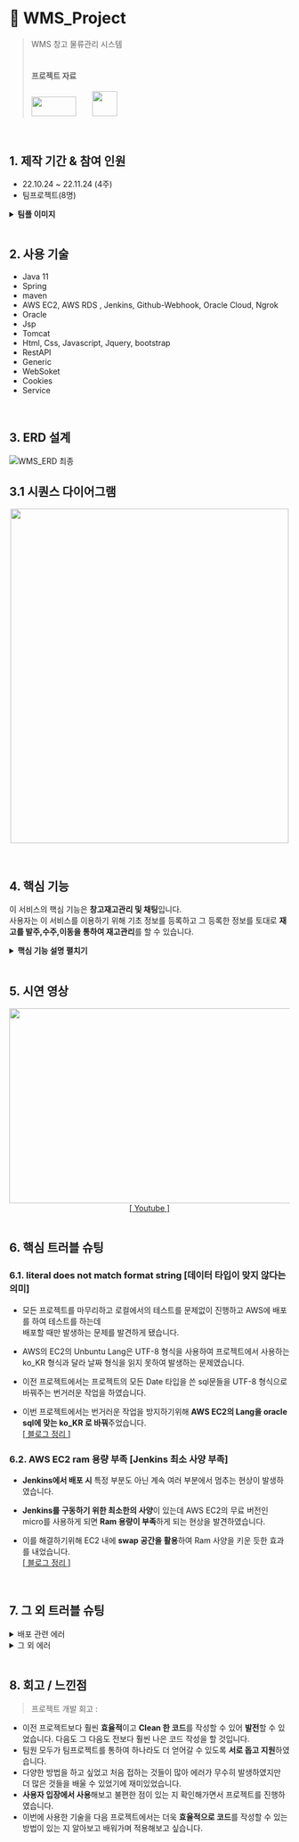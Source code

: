 # :pushpin: WMS_Project
>WMS 창고 물류관리 시스템 <br>
><br>
><h4><b>프로젝트 자료</b></h4>
><a href="https://www.youtube.com/watch?v=gVzC5DC1zgE&t=420s" style="margin-top : 10px;"><img src="https://user-images.githubusercontent.com/106065178/207799552-27c7f9ec-3320-492a-b69d-23fe1783d32a.jpg" width="80" height="35"></a>
><a href="https://diagnostic-raven-02c.notion.site/1-e754e62847224d21805c4a1de271887b" class="sbox" ><img class="profile" style="width: 45px;  margin-bottom: 3px; margin-left: 25px;" src="https://user-images.githubusercontent.com/106065178/207617352-af4e6185-95a8-449e-80f2-b17e711e7347.png"></a>

</br>

## 1. 제작 기간 & 참여 인원
- 22.10.24 ~ 22.11.24 (4주)
- 팀프로젝트(8명)
<details>
<summary><b>팀플 이미지</b></summary>
<div markdown="1">
	<img src="https://user-images.githubusercontent.com/106065178/207888739-03680068-5ce0-4c65-94ad-1c12f728883b.png" width="400" height="300">
	<img src="https://user-images.githubusercontent.com/106065178/207888770-120dc403-70b1-41d0-9060-54a495ce42e5.png" width="400" height="300">
</div>
</details>

</br>

## 2. 사용 기술
  - Java 11
  - Spring
  - maven
  - AWS EC2, AWS RDS , Jenkins, Github-Webhook, Oracle Cloud, Ngrok 
  - Oracle
  - Jsp
  - Tomcat
  - Html, Css, Javascript, Jquery, bootstrap
  - RestAPI
  - Generic
  - WebSoket
  - Cookies
  - Service

</br>

## 3. ERD 설계
![WMS_ERD 최종](https://user-images.githubusercontent.com/106065178/207878543-8710d855-3ee9-4ab2-8f19-0ec27a03972a.png)

## 3.1 시퀀스 다이어그램
<p align="center">
  <img src="https://user-images.githubusercontent.com/106065178/207877593-da4c6804-65c1-489b-ba0e-fc4d6f4894d5.png" width="500" height="600">
  </p>
  <br>


## 4. 핵심 기능 
이 서비스의 핵심 기능은 **창고재고관리 및 채팅**입니다.  
사용자는 이 서비스를 이용하기 위해 기초 정보를 등록하고 그 등록한 정보를 토대로 **재고를 발주,수주,이동을 통하여 재고관리**를 할 수 있습니다.

<details>
<summary><b>핵심 기능 설명 펼치기</b></summary>
<div markdown="1">

### 4.1. AWS-Jenkins-Github_Webhook
  <p align="center">
  <img src="https://user-images.githubusercontent.com/106065178/207881230-a1f44baf-5716-4a31-8a0d-ecfadc7248e0.png">
  </p>
  <br>

- 이전 프로젝트에서는 Spring에서 **War 파일을 추출하여 FileZilla로 프로젝트를 배포**하였으나 이렇게 진행할 시 <br>
**관리자는 매번 프로젝트를 다시 올려야하고 사용자는 관리자가 배포하는 기간동안 이용할 수 없는 번거럽고 치명적인 문제점 발생**

- 이것을 해결하기 위해 **AWS EC2에 Jenkins**를 설치하여 사용자는 서버1을 사용하고 있다가 관리자가 Github에 Push할 때마다 **Github_Webhook**로 신호를 보내주고 그 신호를 받은 Jenkins가 서버2에 자동적으로 배포를 하고 배포가 완료됨과 동시 사용자는 서버2를 사용하게 되는 것입니다.
- 이로 인해 **관리자는 지속적인 배포의 번거로움을 없애고 사용자는 끊김없는 서버를 사용**할 수 있게 됩니다.<br>
<a href="https://chanho-park.tistory.com/category/%EB%B0%B0%ED%8F%AC/Jenkins">[&nbsp;블로그 정리&nbsp;]</a>
<br>
	
### 4.2. Websoket 실시간 채팅
  <p align="center">
  <img src="https://user-images.githubusercontent.com/106065178/207891192-33383516-f9a5-4cab-a2eb-0eb8b8bc2d47.png">
  </p>
  <br>

- 이전 프로젝트에서는 Spring의 버전이 낮아 WebSoket을 사용하기 적절하지 않아 Ajax를 통한 reload 새로고침을 사용하여 구현하였습니다.

- 이번 프로젝트에서는 구현을 시작하기 앞서 Spring의 버전을 높히고 **Websoket을 활용**하였습니다.

- **Websoket을 활용**하여 새로고침없는 (끊김없는) **실시간 채팅**을 구현하였습니다.
<br>

### 4.3. Oracle 함수
  ~~~java
create or replace FUNCTION GENERATE_LOT
(V_ITEM_NO ITEM.NO%TYPE)
RETURN VARCHAR
IS
    V_LOT_CODE LOT.CODE%TYPE; -- 가장 최근 로트코드
    VR_LOT_CODE LOT.CODE%TYPE; -- 만들어진 로트코드
    V2_ITEM_NO ITEM.NO%TYPE; -- 가장 최근 로트코드의 품목번호
    V_INPUT_DATE VARCHAR2(8);
    V_SEQ VARCHAR2(3);

BEGIN
    WITH A AS (
        SELECT NO, CODE, ITEM_NO, REG_DATE, ROW_NUMBER() OVER (ORDER BY NO DESC) AS LEV
        FROM LOT
    )
    SELECT CODE
    INTO V_LOT_CODE
    FROM A
    WHERE LEV = 1;

    V_INPUT_DATE := SUBSTR(V_LOT_CODE, 0, 8);
    V_SEQ := SUBSTR(V_LOT_CODE, -3);

    IF TO_CHAR(SYSDATE, 'YYYYMMDD') != V_INPUT_DATE THEN
        V_INPUT_DATE := TO_CHAR(SYSDATE, 'YYYYMMDD');
        V_SEQ := LPAD('1', 3, '0');
    ELSE
        V_SEQ := LPAD(TO_NUMBER(V_SEQ) + 1, 3, '0');
    END IF;

    VR_LOT_CODE := V_INPUT_DATE || V_ITEM_NO || V_SEQ;

    RETURN VR_LOT_CODE;
END;	
~~~

- 이번 프로젝트에서는 상품마다 부여되는 **로트번호를 생성하기 위해 함수를 사용**하여 같은 코드를 여러번 반복하지 않고 간결하게 보다 **Clean한 코드**를 작성하였습니다.

<br>
	
### 4.4. Rest API

~~~java
	@GetMapping(
			value={"/pages/{pageNum}/{amount}", "/pages/{pageNum}/{amount}/{whatColumn}", "/pages/{pageNum}/{amount}/{whatColumn}/{keyword}"}, 
			produces = MediaType.APPLICATION_JSON_UTF8_VALUE)
	public ResponseEntity<PageDTO<ItemVO>> clientlist(
			@PathVariable("pageNum") int pageNum,
			@PathVariable("amount") int amount,
			@PathVariable(value="whatColumn", required = false) String whatColumn,
			@PathVariable(value="keyword", required = false) String keyword) {				
		

		//System.out.println(pageNum + " " + amount + " " + whatColumn + " " + keyword);
		
		Criteria cri = new Criteria(pageNum, amount, whatColumn, keyword);
		
		return new ResponseEntity<>(service.getListPage(cri), HttpStatus.OK);		
	}
	
~~~

- **Rest API를 사용**하여 메시지를 읽는 것 만으로도 메시지가 **의도하는 바를 명확하게 파악**할 수 있도록 진행하였습니다.
<br>

### 4.5.  Generic

~~~java
@Data
@AllArgsConstructor
public class PageForWareHouseDTO<T> {
	
	private int totalCount;
	private List<T> list;
	private CriteriaForWareHouse cri;
	
}
	
~~~

- **Generic 방식**을 사용하여 비슷한 코드의 재사용성을 높혔으며, 후에 관리하기가 쉽도록 구현하였습니다.
<br>

### 4.6.  Redirect 객체 넘기기[RedirectAttributes]

	
<details>
<summary><b>기존 코드</b></summary>
<div markdown="1">
	
~~~java
	@RequestMapping(value = command , method = RequestMethod.POST)
	public String updateMember(MemberBean mb,Model model) {
		
		return "redirect:mypage.mb?select=6";
	}
	
~~~
	
</div>
</details>

	
<details>
<summary><b>개선된 코드</b></summary>
<div markdown="1">

~~~java
	@PostMapping("/update")
	public String update(ClientVO VO,SearchVO searchvo,RedirectAttributes rttr) {
		
		service.update(VO);
		rttr.addFlashAttribute("searchvo",searchvo);
		
		return redirect;
	}
	
~~~

</div>
</details>

</br>	
	
- 이전 프로젝트에서는 변수를 하나하나 받아와서 redirect 주소 뒤에 변수를 붙혀 넘기는 방식을 사용했었습니다.
	
- 이번 프로젝트에서는 개선하여 **RedirectAttributes클래스**를 사용하여 사용할 변수들을 객체에 담아 **객체를 바로 넘길 수 있도록** 하여 **Clean한 코드**를 작성하였습니다. 
<br>
	

### 4.7.  JSON Parsing

	
<details>
<summary><b>기존 코드</b></summary>
<div markdown="1">
	
~~~java
	 $.ajax({
	 	type : 'post',
		url : "allchatting.mb",
		contentType: "application/x-www-form-urlencoded; charset=UTF-8",
		success : function(data) {
			var roomlist = data.split("|");
			
			for(var i=0 in roomlist){
				var roomlists = roomlist[i].split(",");
				$('#lists').append(
			              '<div class="card-body navbar-light px-0" data-simplebar>'+
			                '<div class="navbar-nav">'+
			                  '<a onClick="detailmsg('+roomlists[1]+')" class="nav-link d-flex align-items-center px-3 gap-3">'+
			                  '</a>'+
			                '</div>'+
			              '</div>'+
			            '</div>'); 
			}
			}//else
		}//success 
	})//ajax
~~~
	
</div>
</details>

	
<details>
<summary><b>개선된 코드</b></summary>
<div markdown="1">

~~~java
	$.getJSON("/chat/getAll", 
	 		function(c){
				for(i=0;i<c.length;i++){
					$("#messageArea").append(
					  "<div class='chat ch1'>"+
				          "<div class='lnamed'>"+c[i].member_name+" "+c[i].rank_name+"</div><div class='textbox'>"+c[i].content+"</div></div>");
				}
		)
	
~~~

</div>
</details>

</br>	
	
- 이전 프로젝트에서는 Controller에서 객체를 문자열로 바꿔준 후 view에서 Split으로 List로 만들어 준 후 사용을 하여 번거럽고 효율적이지 못한 코드 작성이였습니다.
	
- 이번 프로젝트에서는 개선하여 **Controller에서 바로 Json형태**로 받은 후 바로 그 **Json에 담긴 변수를 사용**할 수 있도록 개선하여 **코드의 효율성**을 높혔습니다.
<br>
  
### 4.8.  세션 확인

- 이전 프로젝트에서 로그인 후 화면 이동 시 일정시간이 지나면 **세션이 풀려 에러가 발생**하는 문제 발생
- 이번 프로젝트에서는 **세션이 풀리면 알림창을 뜨게 하여 에러 발생을 방지**하였습니다.
<br>

### 4.9.  Service 방식

- 이전 프로젝트에서 한 Controller에서 여러 작업을 하여 복잡하고 알아보기 힘든 코드로 작성이 되었었습니다.

- 이번 프로젝트에서는 **Service 방식**을 활용하여 Controller에서 한가지의 작업을 하면 뒤에 있는 Service에서 한 번에 작업을 하여 **Clean 한 코드**를 작성하였습니다.
<br>

### 4.10.  페이징 Offset ~ Fetch
~~~java
	SELECT * FROM client where email like '%' ||  #{keyword} || '%'
		ORDER BY no desc OFFSET #{beginRow} ROWS FETCH NEXT #{pageSize} ROWS ONLY
~~~

-  다른 페이징 방식보다 빠르고 **간편한 페이징, 속도가 가장 빨라서 효율적인 방식**으로 코드를 작성하였습니다.
<br>


</div>
</details>

</br>


## 5. 시연 영상
 <p align="center"><img src="https://user-images.githubusercontent.com/106065178/207879068-86cee319-dd15-4d5b-afe7-e88f7d0210be.gif" width="600" height="350">
<br><a href="https://www.youtube.com/watch?v=gVzC5DC1zgE&t=420s">[&nbsp;Youtube&nbsp;]</a><br><br>
</p>



## 6. 핵심 트러블 슈팅
### 6.1. literal does not match format string [데이터 타입이 맞지 않다는 의미]
- 모든 프로젝트를 마무리하고 로컬에서의 테스트를 문제없이 진행하고 AWS에 배포를 하여 테스트를 하는데 <br>
  배포할 때만 발생하는 문제를 발견하게 됐습니다.

- AWS의 EC2의 Unbuntu Lang은 UTF-8 형식을 사용하여 프로젝트에서 사용하는 ko_KR 형식과 달라 날짜 형식을 읽지 못하여 발생하는 문제였습니다.

- 이전 프로젝트에서는 프로젝트의 모든 Date 타입을 쓴 sql문들을 UTF-8 형식으로 바꿔주는 번거러운 작업을 하였습니다.
- 이번 프로젝트에서는 번거러운 작업을 방지하기위해 **AWS EC2의 Lang을 oracle sql에 맞는 ko_KR 로 바꿔**주었습니다.<br>
  <a href="https://chanho-park.tistory.com/entry/SQL-%EB%B0%B0%ED%8F%AC-%EC%8B%9C-%EB%8D%B0%EC%9D%B4%ED%84%B0-%ED%83%80%EC%9E%85-%EC%97%90%EB%9F%ACliteral-does-not-match-format-string">[&nbsp;블로그 정리&nbsp;]</a>

### 6.2. AWS EC2 ram 용량 부족  [Jenkins 최소 사양 부족]
- **Jenkins에서 배포 시** 특정 부분도 아닌 계속 여러 부분에서 멈추는 현상이 발생하였습니다.<br>

- **Jenkins를 구동하기 위한 최소한의 사양**이 있는데 AWS EC2의 무료 버전인 micro를 사용하게 되면 **Ram 용량이 부족**하게 되는 현상을 발견하였습니다.

- 이를 해결하기위해 EC2 내에 **swap 공간을 활용**하여 Ram 사양을 키운 듯한 효과를 내었습니다.<br>
  <a href="https://chanho-park.tistory.com/entry/%EC%A0%A0%ED%82%A8%EC%8A%A4-Build-%EC%8B%9C-%EA%B3%84%EC%86%8D-%EB%8B%A4%EB%A5%B8-%EB%B6%80%EB%B6%84%EC%97%90%EC%84%9C-%EB%A9%88%EC%B6%B0%EC%84%9C-%EC%A7%84%ED%96%89-%EB%90%98%EC%A7%80-%EC%95%8A%EB%8A%94-%ED%98%84%EC%83%81%EC%A4%91%EC%9A%94">[&nbsp;블로그 정리&nbsp;]</a>

</br>

## 7. 그 외 트러블 슈팅
<details><summary> 배포 관련 에러 </summary><blockquote>
<details><summary> Jenkins UTF-8 에러 </summary><blockquote>
	<p dir="auto"> Jenkins 빌드 중 <b>maven encoding</b> 에 문제가 발생하였습니다.<a href="https://chanho-park.tistory.com/entry/Jenkins-UTF-8-%EC%97%90%EB%9F%AC">[&nbsp;블로그 정리&nbsp;]</a></p>
</blockquote></details>
	
	
<details><summary> 비용 절약 </summary><blockquote>
	<p dir="auto"> <b>AWS RDS는 비용이 부담</b>되는 문제가 있어서 <b>Oracle Cloud</b>와 Local을 활용할 수 있는 <b>Ngrok</b>을 활용하여 비용 절약을 하였습니다.
		<a href="https://chanho-park.tistory.com/entry/ngrok-local%EC%97%90-DB-%EC%84%A4%EC%A0%95-%ED%9B%84-%ED%8C%80%EC%9B%90%EA%B3%BC-%EA%B3%B5%EC%9C%A0-Oracle-DB">[&nbsp;Ngrok 정리&nbsp;]</a>
	<a href="https://chanho-park.tistory.com/category/%EB%B0%B0%ED%8F%AC/Oracle%20Cloud">[&nbsp;Oracle Cloud 정리&nbsp;]</a>
	</p>
</blockquote></details>
	
	
<details><summary> Oracle Cloud 연동 시 ojdbc 에러 </summary><blockquote>
	<p dir="auto"> 이전에 사용하던 <b>ojdbc 버전</b>과 현재 ojdbc 버전이 달라서 발생하는 문제여서 <b>pom.xml 수정</b>을 통해 해결을 해결하였습니다.
		<a href="https://chanho-park.tistory.com/entry/Oracle-Cloud-Oracle-cloud-%EC%99%80-spring-%EC%97%B0%EB%8F%99-%EC%8B%9C-connection-reset-Error">[&nbsp;블로그 정리&nbsp;]</a></p>
</blockquote></details>
	
	
<details><summary>Github Webhook 404 에러</summary><blockquote>
<p dir="auto"> <b>github에 push시 자동 빌드화가 되도록 설정</b>을 하였는데 빌드도 되지 않을 뿐더러 <b>Webhook에서 404 에러</b>가 발생하여 URL 수정 후 해결하였습니다.
<a href="https://chanho-park.tistory.com/entry/%EC%A0%A0%ED%82%A8%EC%8A%A4-%EC%9E%90%EB%8F%99-%EB%B9%8C%EB%93%9C%ED%99%94%EB%A5%BC-%EC%9C%84%ED%95%9C-Github-Webhook-404-%EC%97%90%EB%9F%AC">[&nbsp;블로그 정리&nbsp;]</a></p>
</blockquote></details>	
	
<details><summary>Oracle Cloud 연동 실패</summary><blockquote>
<p dir="auto"> Oracle Cloud DB는 <b>등록된 IP</b>가 아니면 접속이 안되게 막아두었습니다. 이를 통해 IP를 등록한 후 DB 접속이 가능하도록 하였습니다.
<a href="https://chanho-park.tistory.com/entry/%EC%A0%A0%ED%82%A8%EC%8A%A4-Build-%EC%A4%91-Deployed-application-Error">[&nbsp;블로그 정리&nbsp;]</a></p>
</blockquote></details>	
	
<details><summary>Build 중 Root 에러</summary><blockquote>
<p dir="auto"> Jenkins Build 중 Tomcat의 <b>Root를 지우지 못한다</b>는 에러가 발생하여 Root 폴더를 임의의 이름으로 수정을 해결하였습니다. 
<a href="https://chanho-park.tistory.com/entry/%EC%A0%A0%ED%82%A8%EC%8A%A4Build-%EC%A4%91-Unable-to-delete-Root-Error">[&nbsp;블로그 정리&nbsp;]</a></p>
</blockquote></details>
	
<details><summary>Pom 경로 문제</summary><blockquote>
<p dir="auto"> Jenkins Build 중 <b>Pom의 경로</b>를 찾지 못하여 몇 번의 수정을 통해 경로를 찾아 수정하고 해결하였습니다.
<a href="https://chanho-park.tistory.com/entry/%EC%A0%A0%ED%82%A8%EC%8A%A4-Maven-Build-POM-in-this-directory-%EC%97%90%EB%9F%AC">[&nbsp;블로그 정리&nbsp;]</a></p>
</blockquote></details>	

<details><summary>jar Build 후 UTF-8</summary><blockquote>
	<p dir="auto"> Jenkins Build 중 <b>Encoding</b>이 설정이 되어 있지 않다는 에러를 마주한 후 Pom.xml에 Encoding 설정 후 해결하였습니다.
<a href="https://chanho-park.tistory.com/entry/%EC%A0%A0%ED%82%A8%EC%8A%A4-WARNING-File-encoding-%EC%97%90%EB%9F%AC">[&nbsp;블로그 정리&nbsp;]</a></p>
</blockquote></details>	
	
</blockquote></details>

<details><summary> 그 외 에러 </summary><blockquote>
<details><summary> Mybatis 변수 에러 </summary><blockquote>
	<p dir="auto">sql문 작성 시 변수 하나는 인식을 하지 못하므로 변수 하나일 시 Value로 작성해주어 해결하였습니다.
		<a href="https://chanho-park.tistory.com/entry/Spring-Mybatis-xml-%EC%9E%91%EC%84%B1%EC%8B%9C">[&nbsp;블로그 정리&nbsp;]</a></p>
</blockquote></details>
	
<details><summary> No mapping Found 에러 </summary><blockquote>
	<p dir="auto">Controller 와 xml 문제가 없었는데도 해당 에러가 발생하여서 Java Build Path ojdbc 경로를 수정한 후 해결하였습니다.
		<a href="https://chanho-park.tistory.com/entry/Spring-Spring-No-mapping-found-%EC%A4%91%EC%9A%94">[&nbsp;블로그 정리&nbsp;]</a></p>
</blockquote></details>
	
<details><summary> Tomcat already in use 에러</summary><blockquote>
	<p dir="auto">다른 곳에서 8080 포트를 이미 사용하고 있어서 발생하는 문제였습니다. 포트를 임의로 8081로 수정한 후 해결하였습니다.
		<a href="https://chanho-park.tistory.com/entry/Spring-%ED%94%84%EB%A1%9C%EC%A0%9D%ED%8A%B8-run-%EC%8B%9C-Tomcat-%EC%97%90%EB%9F%AC">[&nbsp;블로그 정리&nbsp;]</a></p>
</blockquote></details>	
	
</blockquote></details>
</br>

## 8. 회고 / 느낀점
>프로젝트 개발 회고 :

- 이전 프로젝트보다 훨씬 **효율적**이고 **Clean 한 코드**를 작성할 수 있어 **발전**할 수 있었습니다. 다음도 그 다음도 전보다 훨씬 나은 코드 작성을 할 것입니다.
- 팀원 모두가 팀프로젝트를 통하여 하나라도 더 얻어갈 수 있도록 **서로 돕고 지원**하였습니다.
- 다양한 방법을 하고 싶었고 처음 접하는 것들이 많아 에러가 무수히 발생하였지만 더 많은 것들을 배울 수 있었기에 재미있었습니다.
- **사용자 입장에서 사용**해보고 불편한 점이 있는 지 확인해가면서 프로젝트를 진행하였습니다.
- 이번에 사용한 기술을 다음 프로젝트에서는 더욱 **효율적으로 코드**를 작성할 수 있는 방법이 있는 지 알아보고 배워가며 적용해보고 싶습니다.
